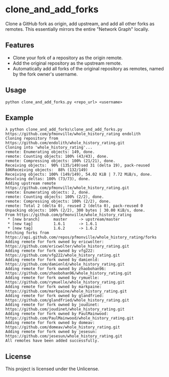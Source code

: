 # clone_and_add_forks

Clone a GitHub fork as origin, add upstream, and add all other forks as remotes. This essentially mirrors the entire "Network Graph" locally.

## Features

- Clone your fork of a repository as the origin remote.
- Add the original repository as the upstream remote.
- Automatically add all forks of the original repository as remotes, named by the fork owner's username.

## Usage

```shell
python clone_and_add_forks.py <repo_url> <username>
```

## Example

```shell
λ python clone_and_add_forks\clone_and_add_forks.py https://github.com/pfmonville/whole_history_rating endolith
Cloning repository from https://github.com/endolith/whole_history_rating.git
Cloning into 'whole_history_rating'...
remote: Enumerating objects: 149, done.
remote: Counting objects: 100% (43/43), done.
remote: Compressing objects: 100% (21/21), done.
Receiving objects:  90% (135/149)sed 31 (delta 19), pack-reused 106Receiving objects:  88% (132/149)
Receiving objects: 100% (149/149), 54.02 KiB | 7.72 MiB/s, done.
Resolving deltas: 100% (73/73), done.
Adding upstream remote https://github.com/pfmonville/whole_history_rating.git
remote: Enumerating objects: 2, done.
remote: Counting objects: 100% (2/2), done.
remote: Compressing objects: 100% (2/2), done.
remote: Total 2 (delta 0), reused 2 (delta 0), pack-reused 0
Unpacking objects: 100% (2/2), 300 bytes | 30.00 KiB/s, done.
From https://github.com/pfmonville/whole_history_rating
 * [new branch]      master     -> upstream/master
 * [new tag]         1.6.1      -> 1.6.1
 * [new tag]         1.6.2      -> 1.6.2
Fetching forks from https://api.github.com/repos/pfmonville/whole_history_rating/forks
Adding remote for fork owned by ericwolter: https://github.com/ericwolter/whole_history_rating.git
Adding remote for fork owned by vfg222: https://github.com/vfg222/whole_history_rating.git
Adding remote for fork owned by damienld: https://github.com/damienld/whole_history_rating.git
Adding remote for fork owned by zhaobohan96: https://github.com/zhaobohan96/whole_history_rating.git
Adding remote for fork owned by rymuelle: https://github.com/rymuelle/whole_history_rating.git
Adding remote for fork owned by markpaine: https://github.com/markpaine/whole_history_rating.git
Adding remote for fork owned by glandfried: https://github.com/glandfried/whole_history_rating.git
Adding remote for fork owned by joudinet: https://github.com/joudinet/whole_history_rating.git
Adding remote for fork owned by PaulMainwood: https://github.com/PaulMainwood/whole_history_rating.git
Adding remote for fork owned by domeav: https://github.com/domeav/whole_history_rating.git
Adding remote for fork owned by jesesun: https://github.com/jesesun/whole_history_rating.git
All remotes have been added successfully.
```

## License

This project is licensed under the Unlicense.
